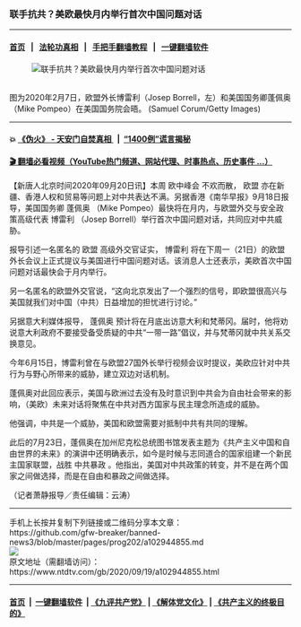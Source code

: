 ### 联手抗共？美欧最快月内举行首次中国问题对话
------------------------

#### [首页](https://github.com/gfw-breaker/banned-news3/blob/master/README.md) &nbsp;&nbsp;|&nbsp;&nbsp; [法轮功真相](https://github.com/begood0513/basic/blob/master/README.md)  &nbsp;&nbsp;|&nbsp;&nbsp; [手把手翻墙教程](https://github.com/gfw-breaker/guides/wiki)  &nbsp;&nbsp;|&nbsp;&nbsp; [一键翻墙软件](https://github.com/gfw-breaker/nogfw/blob/master/README.md)  



<div><div class="featured_image">
 <figure>
  <img alt="联手抗共？美欧最快月内举行首次中国问题对话" src="https://i.ntdtv.com/assets/uploads/2020/09/GettyImages-1199162871-800x450.jpg"/>
 </figure><br/>
 <span class="caption">
  图为2020年2月7日，欧盟外长博雷利（Josep Borrell，左）和美国国务卿蓬佩奥（Mike Pompeo）在美国国务院会晤。 (Samuel Corum/Getty Images)
 </span>
</div>
</div><hr/>

#### 💥 [《伪火》 - 天安门自焚真相 ](http://158.247.195.190:10000/videos/blog/weihuo.html)&nbsp; |&nbsp; [“1400例”谎言揭秘  ](http://158.247.195.190:10000/videos/blog/jiexi1400.html)

#### [ 🎬  翻墙必看视频（YouTube热门频道、网站代理、时事热点、历史事件 ...）](https://github.com/gfw-breaker/links/blob/master/banned.md)

<div><div class="post_content" itemprop="articleBody">
 <p>
  【新唐人北京时间2020年09月20日讯】本周
  <ok href="https://www.ntdtv.com/gb/欧中峰会.htm">
   欧中峰会
  </ok>
  不欢而散，
  <ok href="https://www.ntdtv.com/gb/欧盟.htm">
   欧盟
  </ok>
  亦在新疆、香港人权和贸易等问题上对中共表达不满。另据香港《南华早报》9月18日报导，美国国务卿
  <ok href="https://www.ntdtv.com/gb/蓬佩奥.htm">
   蓬佩奥
  </ok>
  （Mike Pompeo）最快将在月内，与欧盟外交与安全政策高级代表
  <ok href="https://www.ntdtv.com/gb/博雷利.htm">
   博雷利
  </ok>
  （Josep Borrell）举行首次中国问题对话，共同应对中共威胁。
 </p>
 <p>
  报导引述一名匿名的
  <ok href="https://www.ntdtv.com/gb/欧盟.htm">
   欧盟
  </ok>
  高级外交官证实，
  <ok href="https://www.ntdtv.com/gb/博雷利.htm">
   博雷利
  </ok>
  将在下周一（21日）的欧盟外长会议上正式提议与美国进行中国问题对话。该消息人士还表示，美欧首次中国问题对话最快会于月内举行。
 </p>
 <p>
  另一名匿名的欧盟外交官说，“这向北京发出了一个强烈的信号，即欧盟很高兴与美国就我们对中国（中共）日益增加的担忧进行讨论。”
 </p>
 <p>
  另据意大利媒体报导，
  <ok href="https://www.ntdtv.com/gb/蓬佩奥.htm">
   蓬佩奥
  </ok>
  预计将在月底出访意大利和梵蒂冈。届时，他将劝说意大利政府不要接受备受质疑的中共“一带一路”倡议，并与梵蒂冈就中共关系交换意见。
 </p>
 <p>
  今年6月15日，博雷利曾在与欧盟27国外长举行视频会议时提议，美欧应针对中共行为与野心所带来的威胁，建立双边对话机制。
 </p>
 <p>
  蓬佩奥对此回应表示，美国与欧洲过去没有及时意识到中共会为自由社会带来的影响，（美欧）未来对话将聚焦在中共对西方国家与民主理念所造成的威胁。
 </p>
 <p>
  他强调，中共是一个威胁，美国和欧盟需要对抵制中共有共同的理解。
 </p>
 <p>
  此后的7月23日，蓬佩奥在加州尼克松总统图书馆发表主题为《共产主义中国和自由世界的未来》的演讲中还明确表示，如今是时候与志同道合的国家组建一个新民主国家联盟，战胜
  <ok href="https://www.ntdtv.com/gb/中共暴政.htm">
   中共暴政
  </ok>
  。他指出，美国对中共政策的转变，并不是在两个国家之间做选择，而是在自由和暴政之间做选择。
 </p>
 <p>
  （记者萧静报导／责任编辑：云涛）
 </p>
 <div class="single_ad">
 </div>
</div>
</div>
<hr/>
手机上长按并复制下列链接或二维码分享本文章：<br/>
https://github.com/gfw-breaker/banned-news3/blob/master/pages/prog202/a102944855.md <br/>
<a href='https://github.com/gfw-breaker/banned-news3/blob/master/pages/prog202/a102944855.md'><img src='https://github.com/gfw-breaker/banned-news3/blob/master/pages/prog202/a102944855.md.png'/></a> <br/>
原文地址（需翻墙访问）：https://www.ntdtv.com/gb/2020/09/19/a102944855.html


------------------------
#### [首页](https://github.com/gfw-breaker/banned-news3/blob/master/README.md) &nbsp;|&nbsp; [一键翻墙软件](https://github.com/gfw-breaker/nogfw/blob/master/README.md) &nbsp;| [《九评共产党》](https://github.com/gfw-breaker/9ping.md/blob/master/README.md#九评之一评共产党是什么) | [《解体党文化》](https://github.com/gfw-breaker/jtdwh.md/blob/master/README.md) | [《共产主义的终极目的》](https://github.com/gfw-breaker/gczydzjmd.md/blob/master/README.md)


<img src='http://gfw-breaker.win/banned-news3/pages/prog202/a102944855.md' width='0px' height='0px'/>